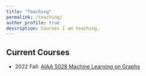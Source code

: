 ```yaml
---
title: "Teaching"
permalink: /teaching/
author_profile: true
description: Courses I am teaching.
---
```


Current Courses
---
* 2022 Fall: [AIAA 5028 Machine Learning on Graphs](https://raymondhliu.github.io/aiaa5028/)

